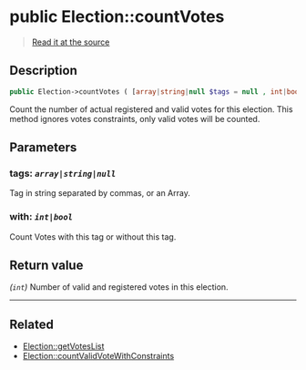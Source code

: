 # public Election::countVotes

> [Read it at the source](https://github.com/julien-boudry/Condorcet/blob/master/src/ElectionProcess/VotesProcess.php#L41)

## Description    

```php
public Election->countVotes ( [array|string|null $tags = null , int|bool $with = true] ): int
```

Count the number of actual registered and valid votes for this election. This method ignores votes constraints, only valid votes will be counted.

## Parameters

### **tags:** *`array|string|null`*   
Tag in string separated by commas, or an Array.    

### **with:** *`int|bool`*   
Count Votes with this tag or without this tag.    


## Return value   

*(`int`)* Number of valid and registered votes in this election.


---------------------------------------

## Related

* [Election::getVotesList](/Docs/api-reference/Election%20Class/Election--getVotesList.md)    
* [Election::countValidVoteWithConstraints](/Docs/api-reference/Election%20Class/Election--countValidVoteWithConstraints.md)    
